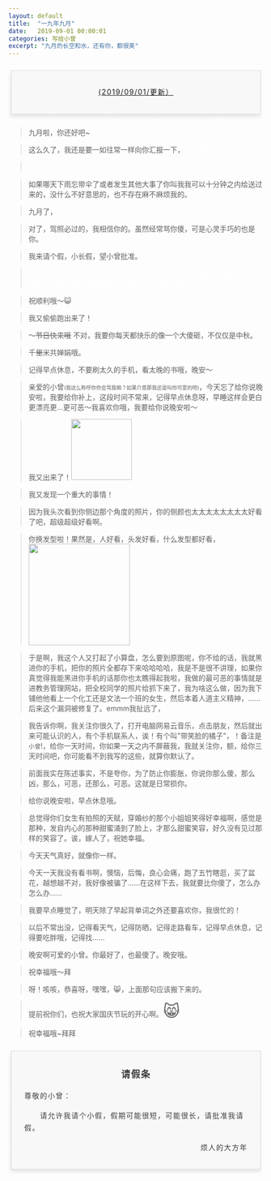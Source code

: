 ```yaml
---
layout: default
title:  "一九年九月"
date:   2019-09-01 00:00:01
categories: 写给小曾
excerpt: "九月的长空和水，还有你，都很美"
---
```



<section style="margin: 20px 0px;">
    <section style="padding: 5px;box-sizing: border-box;">
        <section style="text-align: center;border-width: 1px;border-style: dashed;border-color: #cccccc;background: #f8f8f8;box-shadow: #e5e5e5 -1px 5px 7px;letter-spacing: 1.5px;padding: 1em;color: #3f3e3f;box-sizing: border-box;">
            <section style="text-align: justify;padding: 2px 0.8em;line-height: 1.75em;font-size: 14px;box-sizing: border-box;">
                <p style="text-align: center;">
                    <a href="">(2019/09/01/更新）</a>
                </p>
            </section>
        </section>
    </section>
</section>

> 九月啦，你还好吧~  

> 这么久了，我还是要一如往常一样向你汇报一下，<font color="white">小曾是猪！</font>

> <font color="white">噢，忘了还有我喜欢你噢~</font>

> 如果哪天下雨忘带伞了或者发生其他大事了你叫我我可以十分钟之内给送过来的，没什么不好意思的，也不存在麻不麻烦我的。

> 九月了，

> 对了，驾照必过的，我相信你的。虽然经常骂你傻，可是心灵手巧的也是你。

> 我来请个假，小长假，望小曾批准。

> <font color="white">虽然现在还早，但我还是想给你说晚安，这可不是让你现在就像猪一样倒头就睡，而是我爱你爱你的意思。<font size="1">渣就渣吧。</font>我爱你啊。</font>

> 祝顺利哦～😺

> 我又偷偷跑出来了！

> ～<s>节日快来哦</s> 不对，我要你每天都快乐的像一个大傻砸，不仅仅是中秋。

> 千<s>里</s>米共婵娟哦。

> 记得早点休息，不要刷太久的手机，看太晚的书哦，晚安～

> 亲爱的小曾<font size="1">(我这么称呼你你会骂我嘛？如果介意那我还是叫你可爱的吧)</font>，今天忘了给你说晚安啦，我要给你补上，这段时间不常来，记得早点休息呀，早睡这样会更白更漂亮更…更可恶～我喜欢你哦，我要给你说晚安啦～

> 我又出来了！<img src="https://p.pstatp.com/origin/fea30000757c3f981a97" width="120">

> 我又发现一个重大的事情！

> 因为我头次看到你侧边那个角度的照片，你的侧颜也太太太太太太太太好看了吧，超级超级好看啊。

> 你换发型啦！果然是，人好看，头发好看，什么发型都好看，
> <img src="https://p.pstatp.com/origin/ffaf00006dd5d0e1e059" width="200"> 

> 于是啊，我这个人又打起了小算盘，怎么要到原图呢，你不给的话，我就黑进你的手机，把你的照片全都存下来哈哈哈哈，我是不是很不讲理，如果你真觉得我能黑进你手机的话那你也太瞧得起我啦，我做的最可恶的事情就是进教务管理网站，把全校同学的照片给抓下来了，我为啥这么做，因为我下铺他他看上一个化工还是文法一个班的女生，然后本着人道主义精神，……后来这个漏洞被修复了。emmm我扯远了，

> 我告诉你啊，我关注你很久了，打开电脑网易云音乐，点击朋友，然后就出来可能认识的人，有个手机联系人，诶！有个叫"带笑脸的橘子"，！备注是`小曾`!，给你一天时间，你如果一天之内不屏蔽我，我就关注你，额，给你三天时间吧，你可能看不到我写的这些，就算你默认了。

> 前面我实在陈述事实，不是夸你，为了防止你膨胀，你说你那么傻，那么凶，那么，可恶，还那么，可恶。这就是日常损你。

> 给你说晚安啦，早点休息哦。

> 总觉得你们女生有拍照的天赋，穿婚纱的那个小姐姐笑得好幸福啊，感觉是那种，发自内心的那种甜蜜涌到了脸上，才那么甜蜜笑容，好久没有见过那样的笑容了。诶，嫁人了，祝她幸福。 

> 今天天气真好，就像你一样。

> 今天一天我没有看书啊，懊恼，后悔，良心会痛，跑了五竹瞎逛，买了盆花，越想越不对，我好像被骗了……在这样下去，我就要比你傻了，怎么办怎么办……

> 我要早点睡觉了，明天除了早起背单词之外还要喜欢你，我很忙的！ 

> 以后不常出没，记得看天气，记得防晒，记得走路看车，记得早点休息，记得要吃胖哦，记得找……

> 晚安啊可爱的小曾。你最好了，也最傻了。晚安哦。

> 祝幸福哦～拜

> 呀！咳咳，恭喜呀，嘿嘿，😸，上面那句应该搬下来的。

> 提前祝你们，也祝大家国庆节玩的开心啊。<font size="6">😸</font>

> 祝幸福哦~拜拜

<section style="margin: 20px 0px;">
    <section style="padding: 5px;box-sizing: border-box;">
        <section style="text-align: center;border-width: 1px;border-style: dashed;border-color: #cccccc;background: #f8f8f8;box-shadow: #e5e5e5 -1px 5px 7px;letter-spacing: 1.5px;padding: 1em;color: #3f3e3f;box-sizing: border-box;">
            <section style="padding: 2px 0.8em;line-height: 1.75em;font-size: 14px;box-sizing: border-box;">
                <p style="text-align: center; font-size: 18px">
                    <b>请假条</b>
                </p>
                <p style="text-align: left;">
                    尊敬的小曾：
                </p>
                <p style="text-align: left;">
                    &emsp;&emsp;请允许我请个小假，假期可能很短，可能很长，请批准我请假。
                </p>
                <p style="text-align: right;">
                    烦人的大方年
                </p>
            </section>
        </section>
    </section>
</section>
